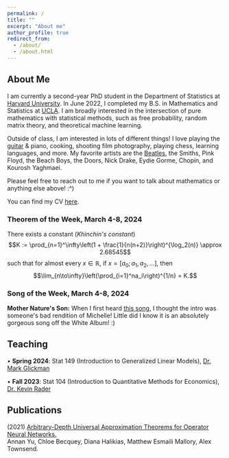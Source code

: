 ```yaml
---
permalink: /
title: ""
excerpt: "About me"
author_profile: true
redirect_from: 
  - /about/
  - /about.html
---
```

## About Me

I am currently a second-year PhD student in the Department of Statistics at [Harvard University](https://statistics.fas.harvard.edu/). In June 2022, I completed my B.S. in Mathematics and Statistics at [UCLA](https://ww3.math.ucla.edu/). I am broadly interested in the intersection of pure mathematics with statistical methods, such as free probability, random matrix theory, and theoretical machine learning.

Outside of class, I am interested in lots of different things! I love playing the [guitar](https://mattesmaili.github.io/files/guitar.png) & piano, cooking, shooting film photography, playing chess, learning languages, and more. My favorite artists are the [Beatles](https://open.spotify.com/playlist/07ZKf7841juhmGlI6LMfBd?si=4511ac89f1d14618), the Smiths, Pink Floyd, the Beach Boys, the Doors, Nick Drake, Eydie Gorme, Chopin, and Kourosh Yaghmaei.

Please feel free to reach out to me if you want to talk about mathematics or anything else above! :^)

You can find my CV [here](https://mattesmaili.github.io/files/new_resume.pdf).

### Theorem of the Week, March 4-8, 2024

There exists a constant (*Khinchin's constant*) $$K := \prod_{n=1}^\infty\left(1 + \frac{1}{n(n+2)}\right)^{\log_2(n)} \approx 2.68545$$ such that for almost every $x \in \mathbb R$, if $x = [a_0; a_1, a_2, \ldots]$, then $$\lim_{n\to\infty}\left(\prod_{i=1}^na_i\right)^{1/n} = K.$$

### Song of the Week, March 4-8, 2024

**Mother Nature's Son:** When I first heard [this song](https://open.spotify.com/track/6TjUg1cTUzWHbal6yQAi7c?si=3548e4bdb6624d69), I thought the intro was someone's bad rendition of Michelle! Little did I know it is an absolutely gorgeous song off the White Album! :)


## Teaching
• **Spring 2024**: Stat 149 (Introduction to Generalized Linear Models), [Dr. Mark Glickman](http://www.glicko.net/)

• **Fall 2023**: Stat 104 (Introduction to Quantitative Methods for Economics), [Dr. Kevin Rader](https://statistics.fas.harvard.edu/people/kevin-rader)

## Publications

(2021) [Arbitrary-Depth Universal Approximation Theorems for Operator Neural Networks.](https://arxiv.org/abs/2109.11354)  
Annan Yu, Chloe Becquey, Diana Halikias, Matthew Esmaili Mallory, Alex Townsend.

